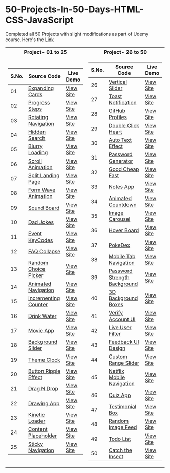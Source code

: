 # 50-Projects-In-50-Days-HTML-CSS-JavaScript
Completed all 50 Projects with slight modifications as part of Udemy course. Here's the [Link](https://www.udemy.com/course/50-projects-50-days/)

<table>
<tr><th>Project- 01 to 25</th><th>Project- 26 to 50</th></tr>
<tr>
<td>

|S.No.|Source Code|Live Demo|
| - | - | - |
|01|[Expanding Cards](https://github.com/yvrakesh/50-Projects-In-50-Days-HTML-CSS-JavaScript/tree/main/Code/Project-01)|[View Site](https://yvrakesh.github.io/50-Projects-In-50-Days-HTML-CSS-JavaScript/Code/Project-01/)|
|02|[Progress Steps](https://github.com/yvrakesh/50-Projects-In-50-Days-HTML-CSS-JavaScript/tree/main/Code/Project-02)|[View Site](https://yvrakesh.github.io/50-Projects-In-50-Days-HTML-CSS-JavaScript/Code/Project-02/)|
|03|[Rotating Navigation](https://github.com/yvrakesh/50-Projects-In-50-Days-HTML-CSS-JavaScript/tree/main/Code/Project-03)|[View Site](https://yvrakesh.github.io/50-Projects-In-50-Days-HTML-CSS-JavaScript/Code/Project-03/)|    
|04|[Hidden Search](https://github.com/yvrakesh/50-Projects-In-50-Days-HTML-CSS-JavaScript/tree/main/Code/Project-04)|[View Site](https://yvrakesh.github.io/50-Projects-In-50-Days-HTML-CSS-JavaScript/Code/Project-04/)|
|05|[Blurry Loading](https://github.com/yvrakesh/50-Projects-In-50-Days-HTML-CSS-JavaScript/tree/main/Code/Project-05)|[View Site](https://yvrakesh.github.io/50-Projects-In-50-Days-HTML-CSS-JavaScript/Code/Project-05/)|
|06|[Scroll Animation](https://github.com/yvrakesh/50-Projects-In-50-Days-HTML-CSS-JavaScript/tree/main/Code/Project-06)|[View Site](https://yvrakesh.github.io/50-Projects-In-50-Days-HTML-CSS-JavaScript/Code/Project-06/)|
|07|[Split Landing Page](https://github.com/yvrakesh/50-Projects-In-50-Days-HTML-CSS-JavaScript/tree/main/Code/Project-07)|[View Site](https://yvrakesh.github.io/50-Projects-In-50-Days-HTML-CSS-JavaScript/Code/Project-07/)|
|08|[Form Wave Animation](https://github.com/yvrakesh/50-Projects-In-50-Days-HTML-CSS-JavaScript/tree/main/Code/Project-08)|[View Site](https://yvrakesh.github.io/50-Projects-In-50-Days-HTML-CSS-JavaScript/Code/Project-08/)|
|09|[Sound Board](https://github.com/yvrakesh/50-Projects-In-50-Days-HTML-CSS-JavaScript/tree/main/Code/Project-09)|[View Site](https://yvrakesh.github.io/50-Projects-In-50-Days-HTML-CSS-JavaScript/Code/Project-09/)|
|10|[Dad Jokes](https://github.com/yvrakesh/50-Projects-In-50-Days-HTML-CSS-JavaScript/tree/main/Code/Project-10)|[View Site](https://yvrakesh.github.io/50-Projects-In-50-Days-HTML-CSS-JavaScript/Code/Project-10/)|
|11|[Event KeyCodes](https://github.com/yvrakesh/50-Projects-In-50-Days-HTML-CSS-JavaScript/tree/main/Code/Project-11)|[View Site](https://yvrakesh.github.io/50-Projects-In-50-Days-HTML-CSS-JavaScript/Code/Project-11/)|
|12|[FAQ Collapse](https://github.com/yvrakesh/50-Projects-In-50-Days-HTML-CSS-JavaScript/tree/main/Code/Project-12)|[View Site](https://yvrakesh.github.io/50-Projects-In-50-Days-HTML-CSS-JavaScript/Code/Project-12/)|
|13|[Random Choice Picker](https://github.com/yvrakesh/50-Projects-In-50-Days-HTML-CSS-JavaScript/tree/main/Code/Project-13)|[View Site](https://yvrakesh.github.io/50-Projects-In-50-Days-HTML-CSS-JavaScript/Code/Project-13/)|
|14|[Animated Navigation](https://github.com/yvrakesh/50-Projects-In-50-Days-HTML-CSS-JavaScript/tree/main/Code/Project-14)|[View Site](https://yvrakesh.github.io/50-Projects-In-50-Days-HTML-CSS-JavaScript/Code/Project-14/)|
|15|[Incrementing Counter](https://github.com/yvrakesh/50-Projects-In-50-Days-HTML-CSS-JavaScript/tree/main/Code/Project-15)|[View Site](https://yvrakesh.github.io/50-Projects-In-50-Days-HTML-CSS-JavaScript/Code/Project-15/)|
|16|[Drink Water](https://github.com/yvrakesh/50-Projects-In-50-Days-HTML-CSS-JavaScript/tree/main/Code/Project-16)|[View Site](https://yvrakesh.github.io/50-Projects-In-50-Days-HTML-CSS-JavaScript/Code/Project-16/)|
|17|[Movie App](https://github.com/yvrakesh/50-Projects-In-50-Days-HTML-CSS-JavaScript/tree/main/Code/Project-17)|[View Site](https://yvrakesh.github.io/50-Projects-In-50-Days-HTML-CSS-JavaScript/Code/Project-17/)|
|18|[Background Slider](https://github.com/yvrakesh/50-Projects-In-50-Days-HTML-CSS-JavaScript/tree/main/Code/Project-18)|[View Site](https://yvrakesh.github.io/50-Projects-In-50-Days-HTML-CSS-JavaScript/Code/Project-18/)|
|19|[Theme Clock](https://github.com/yvrakesh/50-Projects-In-50-Days-HTML-CSS-JavaScript/tree/main/Code/Project-19)|[View Site](https://yvrakesh.github.io/50-Projects-In-50-Days-HTML-CSS-JavaScript/Code/Project-19/)|
|20|[Button Ripple Effect](https://github.com/yvrakesh/50-Projects-In-50-Days-HTML-CSS-JavaScript/tree/main/Code/Project-20)|[View Site](https://yvrakesh.github.io/50-Projects-In-50-Days-HTML-CSS-JavaScript/Code/Project-20/)|
|21|[Drag N Drop](https://github.com/yvrakesh/50-Projects-In-50-Days-HTML-CSS-JavaScript/tree/main/Code/Project-21)|[View Site](https://yvrakesh.github.io/50-Projects-In-50-Days-HTML-CSS-JavaScript/Code/Project-21/)|
|22|[Drawing App](https://github.com/yvrakesh/50-Projects-In-50-Days-HTML-CSS-JavaScript/tree/main/Code/Project-22)|[View Site](https://yvrakesh.github.io/50-Projects-In-50-Days-HTML-CSS-JavaScript/Code/Project-22/)|
|23|[Kinetic Loader](https://github.com/yvrakesh/50-Projects-In-50-Days-HTML-CSS-JavaScript/tree/main/Code/Project-23)|[View Site](https://yvrakesh.github.io/50-Projects-In-50-Days-HTML-CSS-JavaScript/Code/Project-23/)|
|24|[Content Placeholder](https://github.com/yvrakesh/50-Projects-In-50-Days-HTML-CSS-JavaScript/tree/main/Code/Project-24)|[View Site](https://yvrakesh.github.io/50-Projects-In-50-Days-HTML-CSS-JavaScript/Code/Project-24/)|
|25|[Sticky Navigation](https://github.com/yvrakesh/50-Projects-In-50-Days-HTML-CSS-JavaScript/tree/main/Code/Project-25)|[View Site](https://yvrakesh.github.io/50-Projects-In-50-Days-HTML-CSS-JavaScript/Code/Project-25/)|
</td>

<td>

|S.No.|Source Code|Live Demo|
| - | - | - | 
|26|[Vertical Slider](https://github.com/yvrakesh/50-Projects-In-50-Days-HTML-CSS-JavaScript/tree/main/Code/Project-26)|[View Site](https://yvrakesh.github.io/50-Projects-In-50-Days-HTML-CSS-JavaScript/Code/Project-26/)|  
|27|[Toast Notification](https://github.com/yvrakesh/50-Projects-In-50-Days-HTML-CSS-JavaScript/tree/main/Code/Project-27)|[View Site](https://yvrakesh.github.io/50-Projects-In-50-Days-HTML-CSS-JavaScript/Code/Project-27/)|
|28|[GitHub Profiles](https://github.com/yvrakesh/50-Projects-In-50-Days-HTML-CSS-JavaScript/tree/main/Code/Project-28)|[View Site](https://yvrakesh.github.io/50-Projects-In-50-Days-HTML-CSS-JavaScript/Code/Project-28/)|
|29|[Double Click Heart](https://github.com/yvrakesh/50-Projects-In-50-Days-HTML-CSS-JavaScript/tree/main/Code/Project-29)|[View Site](https://yvrakesh.github.io/50-Projects-In-50-Days-HTML-CSS-JavaScript/Code/Project-29/)|
|30|[Auto Text Effect](https://github.com/yvrakesh/50-Projects-In-50-Days-HTML-CSS-JavaScript/tree/main/Code/Project-30)|[View Site](https://yvrakesh.github.io/50-Projects-In-50-Days-HTML-CSS-JavaScript/Code/Project-30/)|
|31|[Password Generator](https://github.com/yvrakesh/50-Projects-In-50-Days-HTML-CSS-JavaScript/tree/main/Code/Project-31)|[View Site](https://yvrakesh.github.io/50-Projects-In-50-Days-HTML-CSS-JavaScript/Code/Project-31/)|
|32|[Good Cheap Fast](https://github.com/yvrakesh/50-Projects-In-50-Days-HTML-CSS-JavaScript/tree/main/Code/Project-32)|[View Site](https://yvrakesh.github.io/50-Projects-In-50-Days-HTML-CSS-JavaScript/Code/Project-32/)|
|33|[Notes App](https://github.com/yvrakesh/50-Projects-In-50-Days-HTML-CSS-JavaScript/tree/main/Code/Project-33)|[View Site](https://yvrakesh.github.io/50-Projects-In-50-Days-HTML-CSS-JavaScript/Code/Project-33/)|
|34|[Animated Countdown](https://github.com/yvrakesh/50-Projects-In-50-Days-HTML-CSS-JavaScript/tree/main/Code/Project-34)|[View Site](https://yvrakesh.github.io/50-Projects-In-50-Days-HTML-CSS-JavaScript/Code/Project-34/)|
|35|[Image Carousel](https://github.com/yvrakesh/50-Projects-In-50-Days-HTML-CSS-JavaScript/tree/main/Code/Project-35)|[View Site](https://yvrakesh.github.io/50-Projects-In-50-Days-HTML-CSS-JavaScript/Code/Project-35/)|
|36|[Hover Board](https://github.com/yvrakesh/50-Projects-In-50-Days-HTML-CSS-JavaScript/tree/main/Code/Project-36)|[View Site](https://yvrakesh.github.io/50-Projects-In-50-Days-HTML-CSS-JavaScript/Code/Project-36/)|
|37|[PokeDex](https://github.com/yvrakesh/50-Projects-In-50-Days-HTML-CSS-JavaScript/tree/main/Code/Project-37)|[View Site](https://yvrakesh.github.io/50-Projects-In-50-Days-HTML-CSS-JavaScript/Code/Project-37/)|
|38|[Mobile Tab Navigation](https://github.com/yvrakesh/50-Projects-In-50-Days-HTML-CSS-JavaScript/tree/main/Code/Project-38)|[View Site](https://yvrakesh.github.io/50-Projects-In-50-Days-HTML-CSS-JavaScript/Code/Project-38/)|
|39|[Password Strength Background](https://github.com/yvrakesh/50-Projects-In-50-Days-HTML-CSS-JavaScript/tree/main/Code/Project-39)|[View Site](https://yvrakesh.github.io/50-Projects-In-50-Days-HTML-CSS-JavaScript/Code/Project-39/)|
|40|[3D Background Boxes](https://github.com/yvrakesh/50-Projects-In-50-Days-HTML-CSS-JavaScript/tree/main/Code/Project-40)|[View Site](https://yvrakesh.github.io/50-Projects-In-50-Days-HTML-CSS-JavaScript/Code/Project-40/)|
|41|[Verify Account UI](https://github.com/yvrakesh/50-Projects-In-50-Days-HTML-CSS-JavaScript/tree/main/Code/Project-41)|[View Site](https://yvrakesh.github.io/50-Projects-In-50-Days-HTML-CSS-JavaScript/Code/Project-41/)|
|42|[Live User Filter](https://github.com/yvrakesh/50-Projects-In-50-Days-HTML-CSS-JavaScript/tree/main/Code/Project-42)|[View Site](https://yvrakesh.github.io/50-Projects-In-50-Days-HTML-CSS-JavaScript/Code/Project-42/)|
|43|[Feedback UI Design](https://github.com/yvrakesh/50-Projects-In-50-Days-HTML-CSS-JavaScript/tree/main/Code/Project-43)|[View Site](https://yvrakesh.github.io/50-Projects-In-50-Days-HTML-CSS-JavaScript/Code/Project-43/)|
|44|[Custom Range Slider](https://github.com/yvrakesh/50-Projects-In-50-Days-HTML-CSS-JavaScript/tree/main/Code/Project-44)|[View Site](https://yvrakesh.github.io/50-Projects-In-50-Days-HTML-CSS-JavaScript/Code/Project-44/)|
|45|[Netflix Mobile Navigation](https://github.com/yvrakesh/50-Projects-In-50-Days-HTML-CSS-JavaScript/tree/main/Code/Project-45)|[View Site](https://yvrakesh.github.io/50-Projects-In-50-Days-HTML-CSS-JavaScript/Code/Project-45/)|
|46|[Quiz App](https://github.com/yvrakesh/50-Projects-In-50-Days-HTML-CSS-JavaScript/tree/main/Code/Project-46)|[View Site](https://yvrakesh.github.io/50-Projects-In-50-Days-HTML-CSS-JavaScript/Code/Project-46/)|
|47|[Testimonial Box](https://github.com/yvrakesh/50-Projects-In-50-Days-HTML-CSS-JavaScript/tree/main/Code/Project-47)|[View Site](https://yvrakesh.github.io/50-Projects-In-50-Days-HTML-CSS-JavaScript/Code/Project-47/)|
|48|[Random Image Feed](https://github.com/yvrakesh/50-Projects-In-50-Days-HTML-CSS-JavaScript/tree/main/Code/Project-48)|[View Site](https://yvrakesh.github.io/50-Projects-In-50-Days-HTML-CSS-JavaScript/Code/Project-48/)|
|49|[Todo List](https://github.com/yvrakesh/50-Projects-In-50-Days-HTML-CSS-JavaScript/tree/main/Code/Project-49)|[View Site](https://yvrakesh.github.io/50-Projects-In-50-Days-HTML-CSS-JavaScript/Code/Project-49/)|
|50|[Catch the Insect](https://github.com/yvrakesh/50-Projects-In-50-Days-HTML-CSS-JavaScript/tree/main/Code/Project-50)|[View Site](https://yvrakesh.github.io/50-Projects-In-50-Days-HTML-CSS-JavaScript/Code/Project-50/)|
</td>
</tr> </table>



